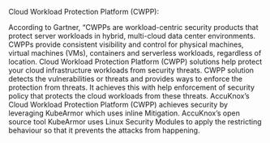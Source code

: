 Cloud Workload Protection Platform (CWPP): 

According to Gartner, “CWPPs are workload-centric security products that protect server workloads in hybrid, multi-cloud data center environments. CWPPs provide consistent visibility and control for physical machines, virtual machines (VMs), containers and serverless workloads, regardless of location. Cloud Workload Protection Platform (CWPP) solutions help protect your cloud infrastructure workloads from security threats. CWPP solution detects the vulnerabilities or threats and provides ways to enforce the protection from threats. It achieves this with help enforcement of security policy that protects the cloud workloads from these threats. AccuKnox’s Cloud Workload Protection Platform (CWPP) achieves security by leveraging KubeArmor which uses inline Mitigation. AccuKnox’s open source tool KubeArmor uses Linux Security Modules to apply the restricting behaviour so that it prevents the attacks from happening. 